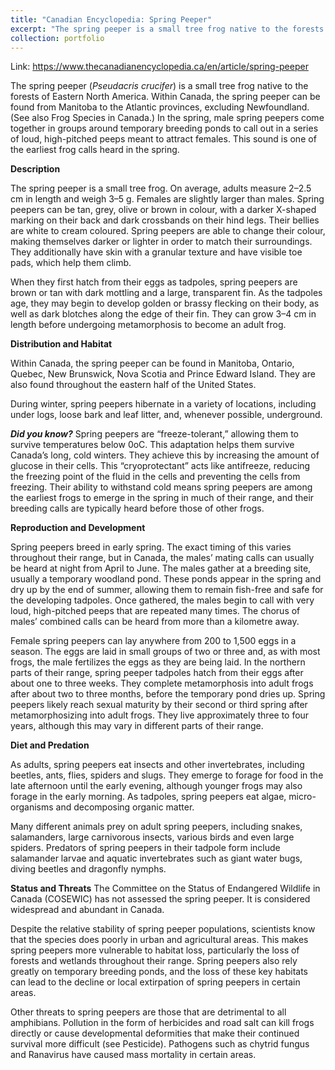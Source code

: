 ```yaml
---
title: "Canadian Encyclopedia: Spring Peeper"
excerpt: "The spring peeper is a small tree frog native to the forests of Eastern North America. Within Canada, the spring peeper can be found in Manitoba, Ontario, Quebec, New Brunswick, Nova Scotia and Prince Edward Island.<br/><br/><img src='/images/peeper1.jpg' alt='adult peeper frog' width='400'>"
collection: portfolio
---
```

Link: <https://www.thecanadianencyclopedia.ca/en/article/spring-peeper>

The spring peeper (*Pseudacris crucifer*) is a small tree frog native to the forests of Eastern North America. Within Canada, the spring peeper can be found from Manitoba to the Atlantic provinces, excluding Newfoundland. (See also Frog Species in Canada.) In the spring, male spring peepers come together in groups around temporary breeding ponds to call out in a series of loud, high-pitched peeps meant to attract females. This sound is one of the earliest frog calls heard in the spring.

**Description**

The spring peeper is a small tree frog. On average, adults measure 2–2.5 cm in length and weigh 3–5 g. Females are slightly larger than males. Spring peepers can be tan, grey, olive or brown in colour, with a darker X-shaped marking on their back and dark crossbands on their hind legs. Their bellies are white to cream coloured. Spring peepers are able to change their colour, making themselves darker or lighter in order to match their surroundings. They additionally have skin with a granular texture and have visible toe pads, which help them climb.

When they first hatch from their eggs as tadpoles, spring peepers are brown or tan with dark mottling and a large, transparent fin. As the tadpoles age, they may begin to develop golden or brassy flecking on their body, as well as dark blotches along the edge of their fin. They can grow 3–4 cm in length before undergoing metamorphosis to become an adult frog.

**Distribution and Habitat**

Within Canada, the spring peeper can be found in Manitoba, Ontario, Quebec, New Brunswick, Nova Scotia and Prince Edward Island. They are also found throughout the eastern half of the United States.

During winter, spring peepers hibernate in a variety of locations, including under logs, loose bark and leaf litter, and, whenever possible, underground.

***Did you know?*** Spring peepers are “freeze-tolerant,” allowing them to survive temperatures below 0oC. This adaptation helps them survive Canada’s long, cold winters. They achieve this by increasing the amount of glucose in their cells. This “cryoprotectant” acts like antifreeze, reducing the freezing point of the fluid in the cells and preventing the cells from freezing. Their ability to withstand cold means spring peepers are among the earliest frogs to emerge in the spring in much of their range, and their breeding calls are typically heard before those of other frogs.

**Reproduction and Development**

Spring peepers breed in early spring. The exact timing of this varies throughout their range, but in Canada, the males’ mating calls can usually be heard at night from April to June. The males gather at a breeding site, usually a temporary woodland pond. These ponds appear in the spring and dry up by the end of summer, allowing them to remain fish-free and safe for the developing tadpoles. Once gathered, the males begin to call with very loud, high-pitched peeps that are repeated many times. The chorus of males’ combined calls can be heard from more than a kilometre away.


Female spring peepers can lay anywhere from 200 to 1,500 eggs in a season. The eggs are laid in small groups of two or three and, as with most frogs, the male fertilizes the eggs as they are being laid. In the northern parts of their range, spring peeper tadpoles hatch from their eggs after about one to three weeks. They complete metamorphosis into adult frogs after about two to three months, before the temporary pond dries up. Spring peepers likely reach sexual maturity by their second or third spring after metamorphosizing into adult frogs. They live approximately three to four years, although this may vary in different parts of their range.

**Diet and Predation**

As adults, spring peepers eat insects and other invertebrates, including beetles, ants, flies, spiders and slugs. They emerge to forage for food in the late afternoon until the early evening, although younger frogs may also forage in the early morning. As tadpoles, spring peepers eat algae, micro-organisms and decomposing organic matter.

Many different animals prey on adult spring peepers, including snakes, salamanders, large carnivorous insects, various birds and even large spiders. Predators of spring peepers in their tadpole form include salamander larvae and aquatic invertebrates such as giant water bugs, diving beetles and dragonfly nymphs.

**Status and Threats**
The Committee on the Status of Endangered Wildlife in Canada (COSEWIC) has not assessed the spring peeper. It is considered widespread and abundant in Canada.

Despite the relative stability of spring peeper populations, scientists know that the species does poorly in urban and agricultural areas. This makes spring peepers more vulnerable to habitat loss, particularly the loss of forests and wetlands throughout their range. Spring peepers also rely greatly on temporary breeding ponds, and the loss of these key habitats can lead to the decline or local extirpation of spring peepers in certain areas.

Other threats to spring peepers are those that are detrimental to all amphibians. Pollution in the form of herbicides and road salt can kill frogs directly or cause developmental deformities that make their continued survival more difficult (see Pesticide). Pathogens such as chytrid fungus and Ranavirus have caused mass mortality in certain areas.
